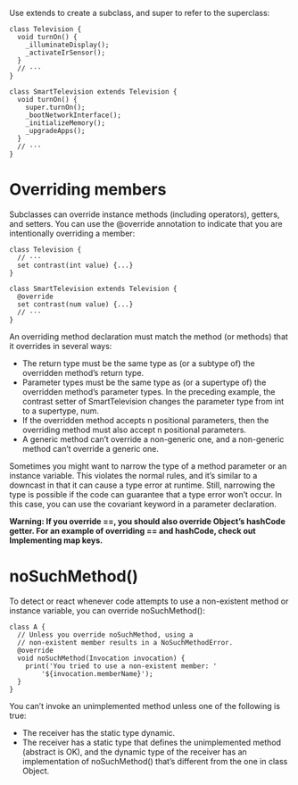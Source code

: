Use extends to create a subclass, and super to refer to the superclass:
```
class Television {
  void turnOn() {
    _illuminateDisplay();
    _activateIrSensor();
  }
  // ···
}

class SmartTelevision extends Television {
  void turnOn() {
    super.turnOn();
    _bootNetworkInterface();
    _initializeMemory();
    _upgradeApps();
  }
  // ···
}
```
# Overriding members
Subclasses can override instance methods (including operators), getters, and setters. You can use the @override annotation to indicate that you are intentionally overriding a member:
```
class Television {
  // ···
  set contrast(int value) {...}
}

class SmartTelevision extends Television {
  @override
  set contrast(num value) {...}
  // ···
}
```
An overriding method declaration must match the method (or methods) that it overrides in several ways:
* The return type must be the same type as (or a subtype of) the overridden method’s return type.
* Parameter types must be the same type as (or a supertype of) the overridden method’s parameter types. In the preceding example, the contrast setter of SmartTelevision changes the parameter type from int to a supertype, num.
* If the overridden method accepts n positional parameters, then the overriding method must also accept n positional parameters.
* A generic method can’t override a non-generic one, and a non-generic method can’t override a generic one.

Sometimes you might want to narrow the type of a method parameter or an instance variable. This violates the normal rules, and it’s similar to a downcast in that it can cause a type error at runtime. Still, narrowing the type is possible if the code can guarantee that a type error won’t occur. In this case, you can use the covariant keyword in a parameter declaration. 

**Warning: If you override ==, you should also override Object’s hashCode getter. For an example of overriding == and hashCode, check out Implementing map keys.**

# noSuchMethod()
To detect or react whenever code attempts to use a non-existent method or instance variable, you can override noSuchMethod():
```
class A {
  // Unless you override noSuchMethod, using a
  // non-existent member results in a NoSuchMethodError.
  @override
  void noSuchMethod(Invocation invocation) {
    print('You tried to use a non-existent member: '
        '${invocation.memberName}');
  }
}
```
You can’t invoke an unimplemented method unless one of the following is true:
* The receiver has the static type dynamic.
* The receiver has a static type that defines the unimplemented method (abstract is OK), and the dynamic type of the receiver has an implementation of noSuchMethod() that’s different from the one in class Object.